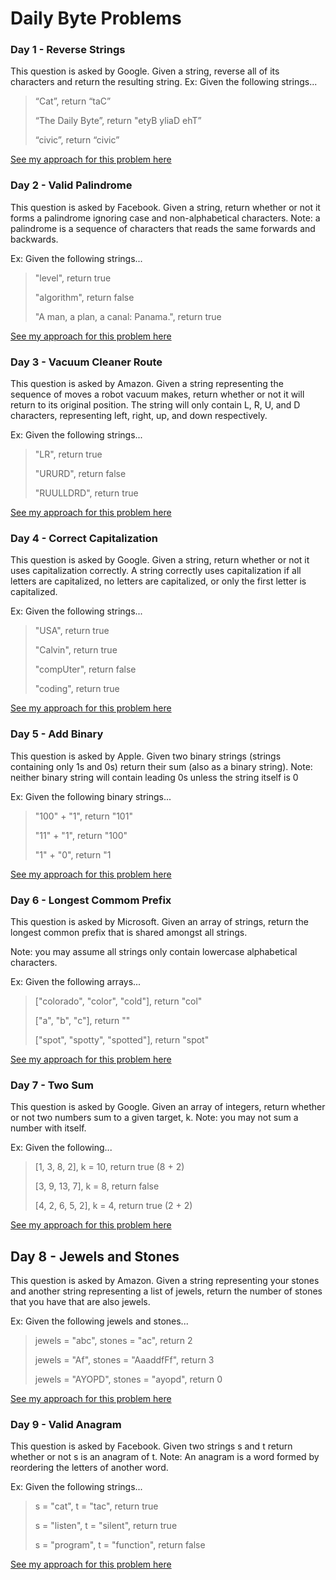# Daily Byte Problems


### Day 1 - Reverse Strings
This question is asked by Google. Given a string, reverse all of its characters and return the resulting string.
Ex: Given the following strings...
> “Cat”, return “taC” 
> 
> “The Daily Byte”, return "etyB yliaD ehT”
> 
> “civic”, return “civic”

[See my approach for this problem here](reverse-string.js)


### Day 2 - Valid Palindrome
This question is asked by Facebook. Given a string, return whether or not it forms a palindrome ignoring case and non-alphabetical characters.
Note: a palindrome is a sequence of characters that reads the same forwards and backwards.


Ex: Given the following strings...


> "level", return true
> 
> "algorithm", return false
> 
> "A man, a plan, a canal: Panama.", return true

[See my approach for this problem here](validPalindrome.js)


### Day 3 - Vacuum Cleaner Route
This question is asked by Amazon. Given a string representing the sequence of moves a robot vacuum makes, return whether or not it will return to its original position. The string will only contain L, R, U, and D characters, representing left, right, up, and down respectively.

Ex: Given the following strings...

>"LR", return true
>
>"URURD", return false
>
>"RUULLDRD", return true

[See my approach for this problem here](vacuumRoute.js)

### Day 4 - Correct Capitalization

This question is asked by Google. Given a string, return whether or not it uses capitalization correctly. A string correctly uses capitalization if all letters are capitalized, no letters are capitalized, or only the first letter is capitalized.

Ex: Given the following strings...

>"USA", return true
> 
> "Calvin", return true
> 
> "compUter", return false
> 
> "coding", return true

[See my approach for this problem here](correctCapitalization.js)

### Day 5 - Add Binary

This question is asked by Apple. Given two binary strings (strings containing only 1s and 0s) return their sum (also as a binary string).
Note: neither binary string will contain leading 0s unless the string itself is 0

Ex: Given the following binary strings...

> "100" + "1", return "101"
> 
> "11" + "1", return "100"
> 
> "1" + "0", return  "1

[See my approach for this problem here](addBinary.js)

### Day 6 - Longest Commom Prefix

This question is asked by Microsoft. Given an array of strings, return the longest common prefix that is shared amongst all strings.

Note: you may assume all strings only contain lowercase alphabetical characters.

Ex: Given the following arrays...


>["colorado", "color", "cold"], return "col"
>
>["a", "b", "c"], return ""
>
>["spot", "spotty", "spotted"], return "spot"


[See my approach for this problem here](longestCommomPrefix.js)

### Day 7 - Two Sum

This question is asked by Google. Given an array of integers, return whether or not two numbers sum to a given target, k.
Note: you may not sum a number with itself.

Ex: Given the following...

>[1, 3, 8, 2], k = 10, return true (8 + 2)
>
>[3, 9, 13, 7], k = 8, return false
>
>[4, 2, 6, 5, 2], k = 4, return true (2 + 2)

[See my approach for this problem here](twoSum.js)

## Day 8 - Jewels and Stones

This question is asked by Amazon. Given a string representing your stones and another string representing a list of jewels, return the number of stones that you have that are also jewels.

Ex: Given the following jewels and stones...


>jewels = "abc", stones = "ac", return 2
>
>jewels = "Af", stones = "AaaddfFf", return 3
>
>jewels = "AYOPD", stones = "ayopd", return 0

[See my approach for this problem here](jewelsStones.js)

### Day 9 - Valid Anagram

This question is asked by Facebook. Given two strings s and t return whether or not s is an anagram of t.
Note: An anagram is a word formed by reordering the letters of another word.

Ex: Given the following strings...


>s = "cat", t = "tac", return true
>
>s = "listen", t = "silent", return true
>
>s = "program", t = "function", return false

[See my approach for this problem here](validAnagram.js)
